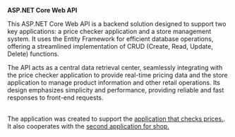 **ASP.NET Core Web API**

This ASP.NET Core Web API is a backend solution designed to support two key applications: a price checker application and a store management system. It uses the Entity Framework for efficient database operations, offering a streamlined implementation of CRUD (Create, Read, Update, Delete) functions.

The API acts as a central data retrieval center, seamlessly integrating with the price checker application to provide real-time pricing data and the store application to manage product information and other retail operations. Its design emphasizes simplicity and performance, providing reliable and fast responses to front-end requests.

<br/>
The application was created to support the <a href="https://github.com/ImJakubPuchala/WPF-App-For-Checking-Prices">application that checks prices.</a>. It also cooperates with the <a href="https://github.com/ImJakubPuchala/WPF-App-For-Shop">second application for shop.</a>
